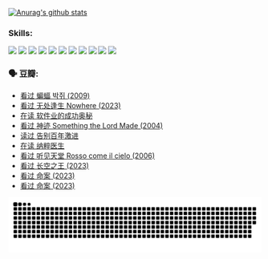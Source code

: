 
[![Anurag's github stats](https://github-readme-stats.vercel.app/api?username=w940853815)](https://github.com/anuraghazra/github-readme-stats)

### Skills:

<code><img height="32" src="https://cdn.jsdelivr.net/npm/simple-icons@v5/icons/python.svg"></code>
<code><img height="32" src="https://cdn.jsdelivr.net/npm/simple-icons@v5/icons/javascript.svg"></code>
<code><img height="32" src="https://cdn.jsdelivr.net/npm/simple-icons@v5/icons/django.svg"></code>
<code><img height="32" src="https://cdn.jsdelivr.net/npm/simple-icons@v5/icons/flask.svg"></code>
<code><img height="32" src="https://cdn.jsdelivr.net/npm/simple-icons@v5/icons/vuetify.svg"></code>
<code><img height="32" src="https://cdn.jsdelivr.net/npm/simple-icons@v5/icons/git.svg"></code>
<code><img height="32" src="https://cdn.jsdelivr.net/npm/simple-icons@v5/icons/docker.svg"></code>
<code><img height="32" src="https://cdn.jsdelivr.net/npm/simple-icons@v5/icons/postgresql.svg"></code>
<code><img height="32" src="https://cdn.jsdelivr.net/npm/simple-icons@v5/icons/elasticsearch.svg"></code>
<code><img height="32" src="https://cdn.jsdelivr.net/npm/simple-icons@v5/icons/macos.svg"></code>
<code><img height="32" src="https://cdn.jsdelivr.net/npm/simple-icons@v5/icons/linux.svg"></code>

### 🗣 豆瓣:

<!-- DOUBAN-ACTIVITIES:START -->
- [看过 蝙蝠 박쥐‎ (2009)](https://www.douban.com/people/136069238/status/4422787315/?_i=99157660)
- [看过 无处逢生 Nowhere‎ (2023)](https://www.douban.com/people/136069238/status/4416454713/?_i=99157660)
- [在读 软件业的成功奥秘](https://www.douban.com/people/136069238/status/4414815312/?_i=99157660)
- [看过 神迹 Something the Lord Made‎ (2004)](https://www.douban.com/people/136069238/status/4409691983/?_i=99157660)
- [读过 告别百年激进](https://www.douban.com/people/136069238/status/4406414036/?_i=99157660)
- [在读 纳粹医生](https://www.douban.com/people/136069238/status/4406413750/?_i=99157660)
- [看过 听见天堂 Rosso come il cielo‎ (2006)](https://www.douban.com/people/136069238/status/4401902014/?_i=99157660)
- [看过 长空之王‎ (2023)](https://www.douban.com/people/136069238/status/4397459053/?_i=99157660)
- [看过 命案‎ (2023)](https://www.douban.com/people/136069238/status/4395718336/?_i=99157660)
- [看过 命案‎ (2023)](https://www.douban.com/people/136069238/status/4395718257/?_i=99157660)
<!-- DOUBAN-ACTIVITIES:END -->


![Snake animation](https://raw.githubusercontent.com/w940853815/w940853815/output/github-contribution-grid-snake.svg)

<!--
**w940853815/w940853815** is a ✨ _special_ ✨ repository because its `README.md` (this file) appears on your GitHub profile.

Here are some ideas to get you started:

- 🔭 I’m currently working on ...
- 🌱 I’m currently learning ...
- 👯 I’m looking to collaborate on ...
- 🤔 I’m looking for help with ...
- 💬 Ask me about ...
- 📫 How to reach me: ...
- 😄 Pronouns: ...
- ⚡ Fun fact: ...
-->
